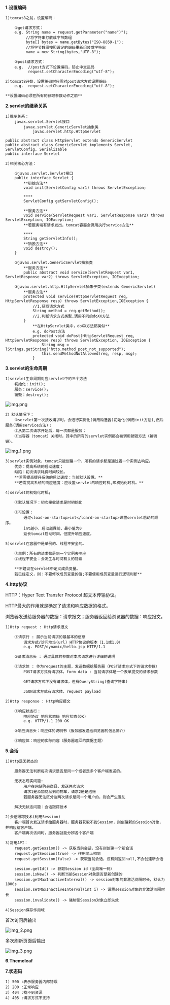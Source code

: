 **1.设置编码**
    
    1)tomcat8之前，设置编码：

        ①get请求方式：
        e.g. String name = request.getParameter("name")");
             //将字符串打散成字节数组
             byte[] bytes = name.getBytes("ISO-8859-1");
             //将字节数组按照设定的编码重新组装成字符串
             name = new String(bytes,"UTF-8");

        ②post请求方式：
        e.g.  //post方式下设置编码，防止中文乱码
              request.setCharacterEncoding("utf-8");
    
    2)tomcat8开始，设置编码时只需对post请求方式设置编码
        e.g.  request.setCharacterEncoding("utf-8");

    **设置编码必须在所有的获取参数动作之前**

**2.servlet的继承关系**

    1)继承关系：
        javax.servlet.Servlet接口
            javax.servlet.GenericServlet抽象类 
                javax.servlet.http.HttpServlet
    
    public abstract class HttpServlet extends GenericServlet
    public abstract class GenericServlet implements Servlet, ServletConfig, Serializable
    public interface Servlet
    
    2)相关核心方法：
        
        ①javax.servlet.Servlet接口
        public interface Servlet {
            **初始方法**
            void init(ServletConfig var1) throws ServletException;
            
            ****
            ServletConfig getServletConfig();
            
            **服务方法**
            void service(ServletRequest var1, ServletResponse var2) throws ServletException, IOException;
            **若服务端有请求发出，tomcat容器会调用执行service方法**
            
            ****
            String getServletInfo();
            **销毁方法**
            void destroy();
        }
        
        ②javax.servlet.GenericServlet抽象类
            **服务方法**
            public abstract void service(ServletRequest var1, ServletResponse var2) throws ServletException, IOException;
            
        ③javax.servlet.http.HttpServlet抽象子类(extends GenericServlet)        
            **服务方法**
            protected void service(HttpServletRequest req, HttpServletResponse resp) throws ServletException,IOException { 
                //1.获取请求方式
                String method = req.getMethod();
                //2.判断请求方式类型,调用不同的doXX方法
            }
                **在HttpServlet类中，doXX方法都类似**
                e.g. doPost方法
                protected void doPost(HttpServletRequest req, HttpServletResponse resp) throws ServletException, IOException {
                    String msg = lStrings.getString("http.method_post_not_supported");
                    this.sendMethodNotAllowed(req, resp, msg);
                }
    
    
**3.servlet的生命周期**
    
    1)servlet生命周期对应servlet中的三个方法
        初始化：init();
        服务：service();
        销毁：destroy();
![img.png](img.png)

    2）默认情况下：
        ①servlet第一次接收请求时，会进行实例化(调用构造器)初始化(调用init方法),然后服务(调用service方法)；
        ②从第二次请求开始后，每一次都是服务；
        ③当容器（tomcat）关闭时，其中的所有的servlet实例都会被调用销毁方法（被销毁）。
![img_1.png](img_1.png)

    3)servlet实例对象，tomcat只能创建一个，所有的请求都是通过者一个实例去响应。
        优势：提高系统的启动速度；
        缺陷：初次请求耗费时间较长。
        **若需提高提升系统的启动速度：当前默认设置。**
        **若需提高系统的响应速度：应设置servlet的响应时机,即初始化时机。**
    
    4)servlet的初始化时机;

        ①默认情况下：初次接收请求是时初始化

        ②可设置：
            通过<load-on-startup>int</loard-on-startup>设置servlet启动的顺序。
            int越小，启动越靠前，最小值为0
            延长tomcat启动时间，但提升响应速度。

    5)servlet在容器中是单例的、线程不安全的。
        
        ①单例：所有的请求都是同一个实例去响应
        ②线程不安全：会发生与时间有关的错误
        
        **不建议在servlet中定义成员变量。
        若已经定义，则：不要修改成员变量的值;不要使用成员变量进行逻辑判断**

**4.http协议**
    
  HTTP：Hyper Text Transfer Protocol 超文本传输协议。

  HTTP最大的作用就是确定了请求和响应数据的格式。

  浏览器发送给服务器的数据：请求报文；服务器返回给浏览器的数据：响应报文。
 
    1)Http request : Http请求报文
    
        ①请求行 : 展示当前请求的最基本的信息
            请求方式/访问地址(url) HTTP协议的版本（1.1或1.0）
            e.g. POST/dynamic/hello.jsp HTTP/1.1
    
        ②请求消息头 : 通过具体的参数对本次请求进行详细的说明
    
        ③请求体 : 作为request的主题，发送数据给服务器（POST请求方式下的请求参数）
            POST请求方式有请求体，form data : 当前请求体是一个表单提交的请求参数

            GET请求方式下没有请求体，但有QueryString(查询字符串)
            
            JSON请求方式有请求体，request payload
    
    2)Http response : Http响应报文
        
        ①响应状态行：
            响应协议 响应状态码 响应状态(OK)
            e.g. HTTP/1.1 200 OK

        ②响应消息头：响应体的说明书（服务器发送给浏览器的信息简介）

        ③响应体：响应的实际内容（服务器返回的数据主题）

**5.会话**
    
    1)Http是无状态的

        服务器无法判断每次请求是否是同一个或者是多个客户端发送的。
        
        无状态现实问题:
            用户在网站购买商品，发送两次请求
            请求1是添加商品到购物车，请求2是是结账
            若服务器无法区分这两次请求是同一个用户的，则会产生混乱
        
        解决无状态问题：会话跟踪技术
    
    2)会话跟踪技术(利用Session)
        客户端首次发送请求给服务器时，服务器获取不到Session，则创建新的Session对象，并响应给客户端。
        客户端再次访问时，服务器就能分辨各个客户端

    3)常用API：
        request.getSession() -> 获取当前会话，没有则创建一个新会话
        request.getSession(true) -> 作用同上相同
        request.getSession(false) -> 获取当前会话，没有则返回null,不会创建新会话
        
        session.getId() -> 获取Session id（全局唯一码）
        session.isNew() -> 判断当前Session对象是否是新创建的
        session.getMaxInactiveInterval() -> session对象的非激活间隔时长，默认为1800s
        session.setMaxInactiveInterval(int i) -> 设置session对象的非激活间隔时长    
        session.invalidate() -> 强制使Session对象立即失效
    
    4)Session保存作用域
        

首次访问后输出

![img_2.png](Session_1.png)

多次刷新页面后输出

![img_3.png](Session_2.png)

**6.Themeleaf**

**7.状态码**

    1) 500 :表示服务器内部错误
    2) 200 :正常响应
    3) 404 :找不到资源
    4) 405 :请求方式不支持